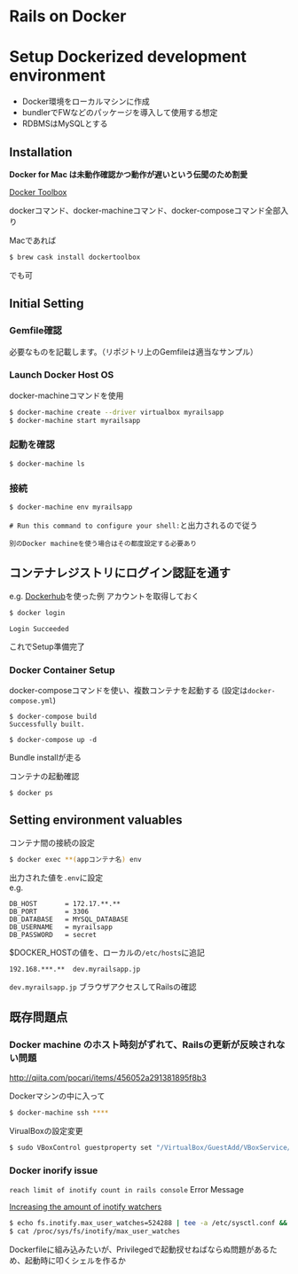 # Rails on Docker

# Setup Dockerized development environment
- Docker環境をローカルマシンに作成
- bundlerでFWなどのパッケージを導入して使用する想定
- RDBMSはMySQLとする

## Installation

**Docker for Mac は未動作確認かつ動作が遅いという伝聞のため割愛**


[Docker Toolbox](https://www.docker.com/products/docker-toolbox)

dockerコマンド、docker-machineコマンド、docker-composeコマンド全部入り

Macであれば
```bash
$ brew cask install dockertoolbox
```
でも可

## Initial Setting

### Gemfile確認
必要なものを記載します。（リポジトリ上のGemfileは適当なサンプル）

### Launch Docker Host OS
docker-machineコマンドを使用
```bash
$ docker-machine create --driver virtualbox myrailsapp
$ docker-machine start myrailsapp
```
### 起動を確認
```bash
$ docker-machine ls
```
### 接続
```bash
$ docker-machine env myrailsapp
```
`# Run this command to configure your shell:`と出力されるので従う

    別のDocker machineを使う場合はその都度設定する必要あり

## コンテナレジストリにログイン認証を通す
e.g. [Dockerhub](https://hub.docker.com/)を使った例
     アカウントを取得しておく
```bash
$ docker login
```
`Login Succeeded`

これでSetup準備完了


### Docker Container Setup
docker-composeコマンドを使い、複数コンテナを起動する
(設定は`docker-compose.yml`)
```
$ docker-compose build
Successfully built.

$ docker-compose up -d
```
Bundle installが走る

コンテナの起動確認
```
$ docker ps
```

## Setting environment valuables
コンテナ間の接続の設定
```bash
$ docker exec **(appコンテナ名) env
```

出力された値を`.env`に設定  
e.g.
```
DB_HOST       = 172.17.**.**
DB_PORT       = 3306
DB_DATABASE   = MYSQL_DATABASE
DB_USERNAME   = myrailsapp
DB_PASSWORD   = secret
```

$DOCKER_HOSTの値を、ローカルの`/etc/hosts`に追記  
```
192.168.***.**  dev.myrailsapp.jp
```

`dev.myrailsapp.jp` ブラウザアクセスしてRailsの確認


## 既存問題点

###  Docker machine のホスト時刻がずれて、Railsの更新が反映されない問題

http://qiita.com/pocari/items/456052a291381895f8b3

Dockerマシンの中に入って
```bash
$ docker-machine ssh ****
```

VirualBoxの設定変更
```bash
$ sudo VBoxControl guestproperty set "/VirtualBox/GuestAdd/VBoxService/--timesync-set-threshold" 5000
```



###  Docker inorify issue

 `reach limit of inotify count in rails console` Error Message

[Increasing the amount of inotify watchers](https://github.com/guard/listen/wiki/Increasing-the-amount-of-inotify-watchers)

```bash
$ echo fs.inotify.max_user_watches=524288 | tee -a /etc/sysctl.conf && sysctl -p
$ cat /proc/sys/fs/inotify/max_user_watches
```
Dockerfileに組み込みたいが、Privilegedで起動扠せねばならぬ問題があるため、起動時に叩くシェルを作るか
